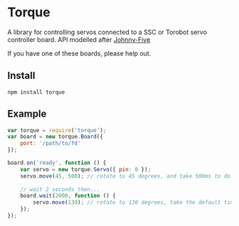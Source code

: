 Torque
======

A library for controlling servos connected to a SSC or Torobot servo controller board. API modelled after [Johnny-Five](https://github.com/rwldrn/johnny-five)

If you have one of these boards, please help out.

Install
-------
    npm install torque


Example
-------

```javascript
var torque = require('torque');
var board = new torque.Board({
    port: '/path/to/fd'
});

board.on('ready', function () {
    var servo = new torque.Servo({ pin: 0 });
    servo.move(45, 500); // rotate to 45 degrees, and take 500ms to do so
    
    // wait 2 seconds then...
    board.wait(2000, function () {
        servo.move(130); // rotate to 130 degrees, take the default time of 50ms to do so
    });
});
```
